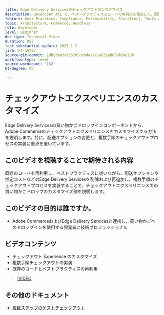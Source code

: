 ```yaml
---
title: Edge Delivery Servicesのチェックアウトのカスタマイズ
description: Developer Ali で、ベストプラクティスとコードの再利用を使用して、配信オプションや複数の手順のチェックアウトなどのAdobe Commerce チェックアウトをカスタマイズする方法を説明します。​
feature: Best Practices, Compliance, Extensibility, Storefront, Tools and External Services
topic: Architecture, Commerce, Headless
role: Developer
level: Beginner
doc-type: Technical Video
duration: 853
last-substantial-update: 2025-1-2
jira: KT-16723
source-git-commit: 1db0daa3ca352d50cbda27c1e631ad869b2ac16b
workflow-type: tm+mt
source-wordcount: '152'
ht-degree: 0%

---
```


# チェックアウトエクスペリエンスのカスタマイズ

Edge Delivery Servicesの買い物かごドロップインコンポーネントから、Adobe Commerceのチェックアウトエクスペリエンスをカスタマイズする方法を説明します。特に、配送オプションの変更と、複数手順のチェックアウトプロセスの実装に重点を置いています。

## このビデオを視聴することで期待される内容

既存のコードを再利用し、ベストプラクティスに従いながら、配送オプションや推定コストなどのEdge Delivery Servicesを削除および再追加し、複数手順のチェックアウトプロセスを実装することで、チェックアウトエクスペリエンスでの買い物かごドロップのカスタマイズ例を説明します。&#x200B;

## このビデオの目的は誰ですか。

* Adobe CommerceおよびEdge Delivery Servicesと連携し、買い物かごへのドロップインを使用する開発者と技術プロフェッショナル

## ビデオコンテンツ

* チェックアウト Experience &#x200B;のカスタマイズ
* 複数手順チェックアウトの実装&#x200B;
* 既存のコードとベストプラクティスの再利用

>[!VIDEO](https://video.tv.adobe.com/v/3442650?learn=on)

## その他のドキュメント

* [ 複数ステップのゲストチェックアウト ](https://experienceleague.adobe.com/developer/commerce/storefront/dropins/checkout/tutorials/multi-step/)
